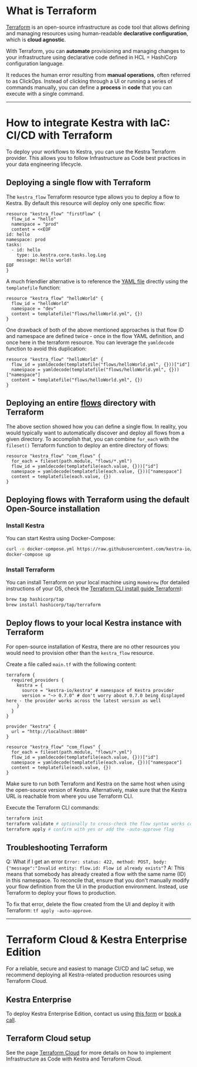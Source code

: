 # What is Terraform

[Terraform](https://developer.hashicorp.com/terraform/intro) is an open-source infrastructure as code tool that allows defining and managing resources using human-readable **declarative configuration**, which is **cloud agnostic**. 

With Terraform, you can **automate** provisioning and managing changes to your infrastructure using declarative code defined in HCL = HashiCorp configuration language. 

It reduces the human error resulting from **manual operations**, often referred to as ClickOps. Instead of clicking through a UI or running a series of commands manually, you can define a **process** in **code** that you can execute with a single command.

---


# How to integrate Kestra with IaC: CI/CD with Terraform

To deploy your workflows to Kestra, you can use the Kestra Terraform provider. This allows you to follow Infrastructure as Code best practices in your data engineering lifecycle. 


## Deploying a single flow with Terraform

The `kestra_flow` Terraform resource type allows you to deploy a flow to Kestra. By default this resource will deploy only one specific flow:

```hcl
resource "kestra_flow" "firstFlow" {
  flow_id = "hello"
  namespace = "prod"
  content = <<EOF
id: hello  
namespace: prod
tasks:
  - id: hello
    type: io.kestra.core.tasks.log.Log
    message: Hello world!
EOF
}
```

A much friendlier alternative is to reference the [YAML file](flows/helloWorld.yml) directly using the `templatefile` function:

```hcl
resource "kestra_flow" "helloWorld" {
  flow_id = "helloWorld"
  namespace = "dev"
  content = templatefile("flows/helloWorld.yml", {})
}
```

One drawback of both of the above mentioned approaches is that flow ID and namespace are defined twice - once in the flow YAML definition, and once here in the terraform resource. You can leverage the `yamldecode` function to avoid this duplication:

```hcl
resource "kestra_flow" "helloWorld" {
  flow_id = yamldecode(templatefile("flows/helloWorld.yml", {}))["id"]
  namespace = yamldecode(templatefile("flows/helloWorld.yml", {}))["namespace"]
  content = templatefile("flows/helloWorld.yml", {})
}
```


## Deploying an entire [flows](flows) directory with Terraform

The above section showed how you can define a single flow. In reality, you would typically want to automatically discover and deploy all flows from a given directory. To accomplish that, you can combine `for_each` with the `fileset()` Terraform function to deploy an entire directory of flows:

```hcl
resource "kestra_flow" "com_flows" {
  for_each = fileset(path.module, "flows/*.yml")
  flow_id = yamldecode(templatefile(each.value, {}))["id"]
  namespace = yamldecode(templatefile(each.value, {}))["namespace"]
  content = templatefile(each.value, {})
}
```


## Deploying flows with Terraform using the default Open-Source installation


### Install Kestra
You can start Kestra using Docker-Compose:

```sh
curl -o docker-compose.yml https://raw.githubusercontent.com/kestra-io/kestra/develop/docker-compose.yml
docker-compose up
```

### Install Terraform

You can install Terraform on your local machine using `Homebrew` (for detailed instructions of your OS, check the [Terraform CLI install guide Terraform](https://developer.hashicorp.com/terraform/tutorials/aws-get-started/install-cli)):

```sh
brew tap hashicorp/tap
brew install hashicorp/tap/terraform
``` 

## Deploy flows to your local Kestra instance with Terraform

For open-source installation of Kestra, there are no other resources you would need to provision other than the `kestra_flow` resource. 

Create a file called `main.tf` with the following content:


```hcl
terraform {
  required_providers {
    kestra = {
      source = "kestra-io/kestra" # namespace of Kestra provider
      version = "~> 0.7.0" # don't worry about 0.7.0 being displayed here - the provider works across the latest version as well
    }
  }
}

provider "kestra" {
  url = "http://localhost:8080"
}

resource "kestra_flow" "com_flows" {
  for_each = fileset(path.module, "flows/*.yml")
  flow_id = yamldecode(templatefile(each.value, {}))["id"]
  namespace = yamldecode(templatefile(each.value, {}))["namespace"]
  content = templatefile(each.value, {})
}
```

Make sure to run both Terraform and Kestra on the same host when using the open-source version of Kestra. Alternatively, make sure that the Kestra URL is reachable from where you use Terraform CLI. 

Execute the Terraform CLI commands:

```sh
terraform init
terraform validate # optionally to cross-check the flow syntax works correctly
terraform apply # confirm with yes or add the -auto-approve flag
```

## Troubleshooting Terraform

Q: What if I get an error ``Error: status: 422, method: POST, body: {"message":"Invalid entity: flow.id: Flow id already exists"``? 
A: This means that somebody has already created a flow with the same name (ID) in this namespace. To reconcile that, ensure that you don't manually modify your flow definition from the UI in the production environment. Instead, use Terraform to deploy your flows to production.

To fix that error, delete the flow created from the UI and deploy it with Terraform: ``tf apply -auto-approve``. 

---

# Terraform Cloud & Kestra Enterprise Edition

For a reliable, secure and easiest to manage CI/CD and IaC setup, we recommend deploying all Kestra-related production resources using Terraform Cloud. 


## Kestra Enterprise
To deploy Kestra Enterprise Edition, contact us using [this form](https://kestra.io/contact-us) or [book a call](https://meetings-eu1.hubspot.com/quentin-sinig/meeting-link-demo).

## Terraform Cloud setup

See the page [Terraform Cloud](terraform-cloud.md) for more details on how to implement Infrastructure as Code with Kestra and Terraform Cloud.

